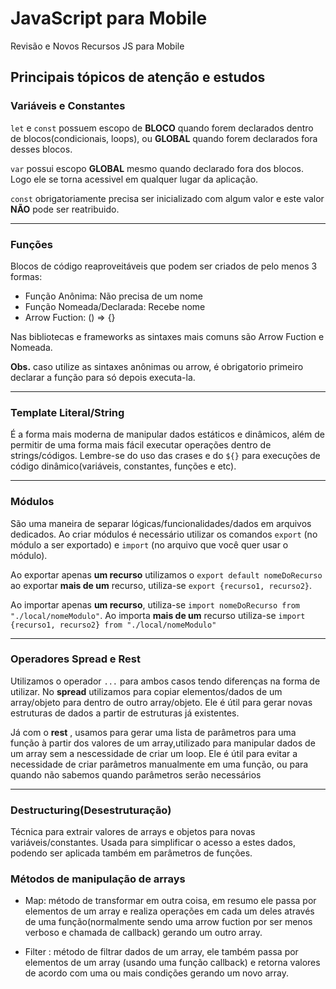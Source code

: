 # JavaScript para Mobile

 Revisão e Novos Recursos JS para Mobile

## Principais tópicos de atenção e estudos

### Variáveis e Constantes
`let` e `const` possuem escopo de **BLOCO** quando forem declarados dentro de blocos(condicionais, loops), ou **GLOBAL** quando forem declarados fora desses blocos.

`var` possui escopo **GLOBAL** mesmo quando declarado fora dos blocos. Logo ele se torna acessivel em qualquer lugar da aplicação.

`const` obrigatoriamente precisa ser inicializado com algum valor e este valor **NÃO** pode ser reatribuido.

---

### Funções

Blocos de código reaproveitáveis que podem ser criados de pelo menos 3 formas:

- Função Anônima: Não precisa de um nome
- Função Nomeada/Declarada: Recebe nome
- Arrow Fuction: () => {}

Nas bibliotecas e frameworks as sintaxes mais comuns são Arrow Fuction e Nomeada.

**Obs.** caso utilize as sintaxes anônimas ou arrow, é obrigatorio primeiro declarar a função para só depois executa-la.

---

### Template Literal/String

É a forma mais moderna de manipular dados estáticos e dinâmicos, além de permitir de uma forma mais fácil executar operações dentro de strings/códigos. Lembre-se do uso das crases e do `${}` para execuções de código dinâmico(variáveis, constantes, funções e etc).

---

### Módulos

São uma maneira de separar lógicas/funcionalidades/dados em arquivos dedicados. Ao criar módulos é necessário utilizar os comandos `export` (no módulo a ser exportado) e `import` (no arquivo que você quer usar o módulo).

Ao exportar apenas **um recurso** utilizamos o `export default nomeDoRecurso` ao exportar **mais de um** recurso, utiliza-se `export {recurso1, recurso2}`.

Ao importar apenas **um recurso**, utiliza-se `import nomeDoRecurso from "./local/nomeModulo"`. Ao importa **mais de um** recurso utiliza-se `import {recurso1, recurso2} from "./local/nomeModulo"`

---

### Operadores Spread e Rest

Utilizamos o operador `...` para ambos casos tendo diferenças na forma de utilizar. No **spread** utilizamos para copiar elementos/dados de um array/objeto para dentro de outro array/objeto. Ele é útil para gerar novas estruturas de dados a partir de estruturas já existentes.
 
 Já com o **rest** , usamos para gerar uma lista de parâmetros para uma função à partir dos valores de um array,utilizado para manipular dados de um array sem a nescessidade de criar um loop. Ele é útil para evitar a necessidade de criar parâmetros manualmente em uma função, ou para quando não sabemos quando parâmetros serão necessários

---

### Destructuring(Desestruturação)

Técnica para extrair valores de arrays e objetos para novas variáveis/constantes. Usada para simplificar o acesso a estes dados, podendo ser aplicada também em parâmetros de funções.

### Métodos de manipulação de arrays

- Map: método de transformar em outra coisa, em resumo ele passa por elementos de um array e realiza operações em cada um deles através de uma função(normalmente sendo uma arrow fuction por ser menos verboso e chamada de callback) gerando um outro array.

- Filter : método de filtrar dados de um array, ele também passa por elementos de um array (usando uma função callback) e retorna valores de acordo com uma ou mais condições gerando um novo array.